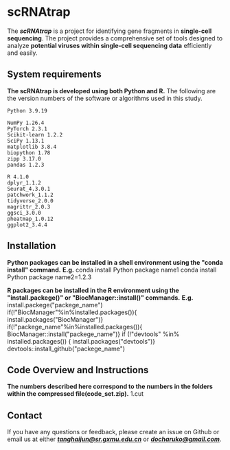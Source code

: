 # scRNAtrap
The ***scRNAtrap*** is a project for identifying gene fragments in **single-cell sequencing**. The project provides a comprehensive set of tools designed to analyze **potential viruses within single-cell sequencing data** efficiently and easily.

## System requirements
**The scRNAtrap is developed using both Python and R.**
The following are the version numbers of the software or algorithms used in this study.

	Python 3.9.19

	NumPy 1.26.4
	PyTorch 2.3.1
	Scikit-learn 1.2.2
	SciPy 1.13.1
	matplotlib 3.8.4
	biopython 1.78
	zipp 3.17.0
	pandas 1.2.3

	R 4.1.0
	dplyr_1.1.2 
	Seurat_4.3.0.1
	patchwork_1.1.2
	tidyverse_2.0.0
	magrittr_2.0.3
	ggsci_3.0.0
	pheatmap_1.0.12
	ggplot2_3.4.4

## Installation
**Python packages can be installed in a shell environment using the "conda install" command.**
**E.g.**
    conda install Python package name1
    conda install Python package name2=1.2.3

**R packages can be installed in the R environment using the "install.packege()" or "BiocManager::install()" commands.**
**E.g.**
    install.packege("packege_name")
  	if(!"BiocManager"%in%installed.packages()){ 
  	install.packages("BiocManager")}
   	if(!"packege_name"%in%installed.packages()){ 
	  BiocManager::install("packege_name")}
	  if (!"devtools" %in% installed.packages()) {
  	install.packages("devtools")}
   	devtools::install_github("packege_name")

## Code Overview and Instructions
**The numbers described here correspond to the numbers in the folders within the compressed file(code_set.zip).**
1.cut











## Contact
If you have any questions or feedback, please create an issue on Github or email us at either ***tanghaijun@sr.gxmu.edu.cn*** or ***docharuko@gmail.com***.
